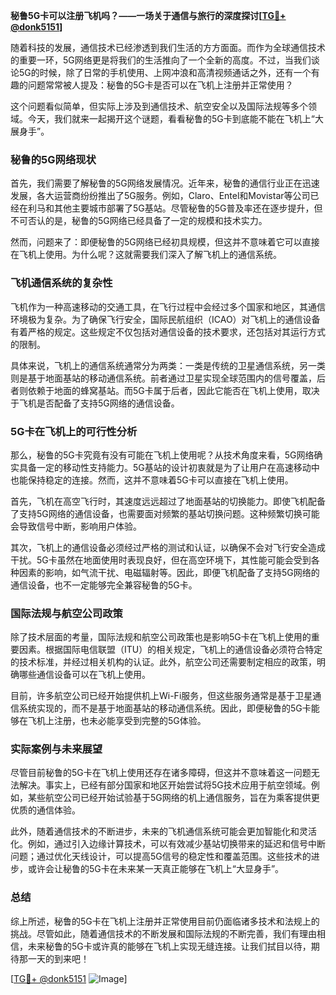 **秘鲁5G卡可以注册飞机吗？——一场关于通信与旅行的深度探讨[[TG💪+ @donk5151](https://t.me/s/donk5151)]**

随着科技的发展，通信技术已经渗透到我们生活的方方面面。而作为全球通信技术的重要一环，5G网络更是将我们的生活推向了一个全新的高度。不过，当我们谈论5G的时候，除了日常的手机使用、上网冲浪和高清视频通话之外，还有一个有趣的问题常常被人提及：秘鲁的5G卡是否可以在飞机上注册并正常使用？

这个问题看似简单，但实际上涉及到通信技术、航空安全以及国际法规等多个领域。今天，我们就来一起揭开这个谜题，看看秘鲁的5G卡到底能不能在飞机上“大展身手”。

### 秘鲁的5G网络现状

首先，我们需要了解秘鲁的5G网络发展情况。近年来，秘鲁的通信行业正在迅速发展，各大运营商纷纷推出了5G服务。例如，Claro、Entel和Movistar等公司已经在利马和其他主要城市部署了5G基站。尽管秘鲁的5G普及率还在逐步提升，但不可否认的是，秘鲁的5G网络已经具备了一定的规模和技术实力。

然而，问题来了：即便秘鲁的5G网络已经初具规模，但这并不意味着它可以直接在飞机上使用。为什么呢？这就需要我们深入了解飞机上的通信系统。

### 飞机通信系统的复杂性

飞机作为一种高速移动的交通工具，在飞行过程中会经过多个国家和地区，其通信环境极为复杂。为了确保飞行安全，国际民航组织（ICAO）对飞机上的通信设备有着严格的规定。这些规定不仅包括对通信设备的技术要求，还包括对其运行方式的限制。

具体来说，飞机上的通信系统通常分为两类：一类是传统的卫星通信系统，另一类则是基于地面基站的移动通信系统。前者通过卫星实现全球范围内的信号覆盖，后者则依赖于地面的蜂窝基站。而5G卡属于后者，因此它能否在飞机上使用，取决于飞机是否配备了支持5G网络的通信设备。

### 5G卡在飞机上的可行性分析

那么，秘鲁的5G卡究竟有没有可能在飞机上使用呢？从技术角度来看，5G网络确实具备一定的移动性支持能力。5G基站的设计初衷就是为了让用户在高速移动中也能保持稳定的连接。然而，这并不意味着5G卡可以直接在飞机上使用。

首先，飞机在高空飞行时，其速度远远超过了地面基站的切换能力。即使飞机配备了支持5G网络的通信设备，也需要面对频繁的基站切换问题。这种频繁切换可能会导致信号中断，影响用户体验。

其次，飞机上的通信设备必须经过严格的测试和认证，以确保不会对飞行安全造成干扰。5G卡虽然在地面使用时表现良好，但在高空环境下，其性能可能会受到各种因素的影响，如气流干扰、电磁辐射等。因此，即便飞机配备了支持5G网络的通信设备，也不一定能够完全兼容秘鲁的5G卡。

### 国际法规与航空公司政策

除了技术层面的考量，国际法规和航空公司政策也是影响5G卡在飞机上使用的重要因素。根据国际电信联盟（ITU）的相关规定，飞机上的通信设备必须符合特定的技术标准，并经过相关机构的认证。此外，航空公司还需要制定相应的政策，明确哪些通信设备可以在飞机上使用。

目前，许多航空公司已经开始提供机上Wi-Fi服务，但这些服务通常是基于卫星通信系统实现的，而不是基于地面基站的移动通信系统。因此，即便秘鲁的5G卡能够在飞机上注册，也未必能享受到完整的5G体验。

### 实际案例与未来展望

尽管目前秘鲁的5G卡在飞机上使用还存在诸多障碍，但这并不意味着这一问题无法解决。事实上，已经有部分国家和地区开始尝试将5G技术应用于航空领域。例如，某些航空公司已经开始试验基于5G网络的机上通信服务，旨在为乘客提供更优质的通信体验。

此外，随着通信技术的不断进步，未来的飞机通信系统可能会更加智能化和灵活化。例如，通过引入边缘计算技术，可以有效减少基站切换带来的延迟和信号中断问题；通过优化天线设计，可以提高5G信号的稳定性和覆盖范围。这些技术的进步，或许会让秘鲁的5G卡在未来某一天真正能够在飞机上“大显身手”。

### 总结

综上所述，秘鲁的5G卡在飞机上注册并正常使用目前仍面临诸多技术和法规上的挑战。尽管如此，随着通信技术的不断发展和国际法规的不断完善，我们有理由相信，未来秘鲁的5G卡或许真的能够在飞机上实现无缝连接。让我们拭目以待，期待那一天的到来吧！

[[TG💪+ @donk5151](https://t.me/s/donk5151) ![Image](https://i.postimg.cc/rwNCRYN7/Snipaste-2025-04-30-17-27-05.png)]